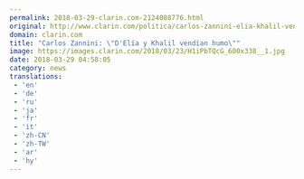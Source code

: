 ```yaml
---
permalink: 2018-03-29-clarin.com-2124088776.html
original: http://www.clarin.com/politica/carlos-zannini-elia-khalil-vendian-humo_0_ByJSb1ccz.html
domain: clarin.com
title: "Carlos Zannini: \"D'Elía y Khalil vendían humo\""
image: https://images.clarin.com/2018/03/23/H1iPbTQcG_600x338__1.jpg
date: 2018-03-29 04:58:05
category: news
translations: 
 - 'en'
 - 'de'
 - 'ru'
 - 'ja'
 - 'fr'
 - 'it'
 - 'zh-CN'
 - 'zh-TW'
 - 'ar'
 - 'hy'
---
```


